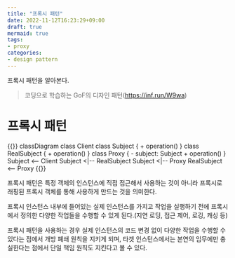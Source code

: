```yaml
---
title: "프록시 패턴"
date: 2022-11-12T16:23:29+09:00
draft: true
mermaid: true
tags:
- proxy
categories:
- design pattern
---
```

프록시 패턴을 알아본다.
<!--more-->

> 코딩으로 학습하는 GoF의 디자인 패턴(https://inf.run/W9wa)

# 프록시 패턴

{{<mermaid>}}
classDiagram
    class Client
    class Subject {
        + operation()
    }
    class RealSubject {
        + operation()
    }
    class Proxy {
        - subject: Subject
        + operation()
    }
    Subject <-- Client
    Subject <|-- RealSubject
    Subject <|-- Proxy
    RealSubject <-- Proxy
{{</mermaid>}}

프록시 패턴은 특정 객체의 인스턴스에 직접 접근해서 사용하는 것이 아니라 프록시로 래핑된 프록시 객체를 통해 사용하게 만드는 것을 의미한다.

프록시 인스턴스 내부에 들어있는 실제 인스턴스를 가지고 작업을 실행하기 전에 프록시에서 정의한 다양한 작업들을 수행할 수 있게 된다.(지연 로딩, 접근 제어, 로깅, 캐싱 등)

프록시 패턴을 사용하는 경우 실제 인스턴스의 코드 변경 없이 다양한 작업을 수행할 수 있다는 점에서 개방 폐쇄 원칙을 지키게 되며, 타겟 인스턴스에서는 본연의 임무에만 충실한다는 점에서 단일 책임 원칙도 지킨다고 볼 수 있다.
